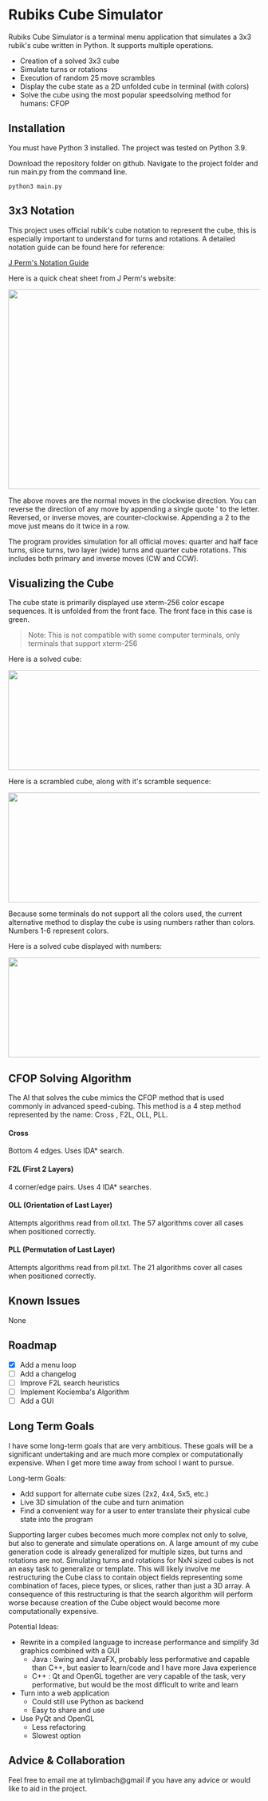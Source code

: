 # Rubiks Cube Simulator
Rubiks Cube Simulator is a terminal menu application that simulates a 3x3 rubik's cube written in Python. It supports multiple operations.

- Creation of a solved 3x3 cube
- Simulate turns or rotations
- Execution of random 25 move scrambles
- Display the cube state as a 2D unfolded cube in terminal (with colors)
- Solve the cube using the most popular speedsolving method for humans: CFOP

## Installation
You must have Python 3 installed. The project was tested on Python 3.9.

Download the repository folder on github. Navigate to the project folder and run main.py from the command line.

```
python3 main.py
```

## 3x3 Notation
This project uses official rubik's cube notation to represent the cube, this is especially important to understand for turns and rotations. A detailed notation guide can be found here for reference:

[J Perm's Notation Guide](https://jperm.net/3x3/moves)

Here is a quick cheat sheet from J Perm's website:

<img src="https://jperm.net/images/notation.png" width="600" height="400">

The above moves are the normal moves in the clockwise direction. You can reverse the direction of any move by appending a single quote ' to the letter. Reversed, or inverse moves, are counter-clockwise. Appending a 2 to the move just means do it twice in a row.

The program provides simulation for all official moves: quarter and half face turns, slice turns, two layer (wide) turns and quarter cube rotations. This includes both primary and inverse moves (CW and CCW).

## Visualizing the Cube
The cube state is primarily displayed use xterm-256 color escape sequences. It is unfolded from the front face. The front face in this case is green.
> Note: This is not compatible with some computer terminals, only terminals that support xterm-256

Here is a solved cube:

<img src="https://user-images.githubusercontent.com/63261198/138527666-5df8c10e-657b-48c9-b4fc-6693206dede1.png" width="700" height="200">

Here is a scrambled cube, along with it's scramble sequence:

<img src="https://user-images.githubusercontent.com/63261198/138527626-93872c77-0e4d-4970-beb2-7c18e56c8539.png" width="700" height="220">

Because some terminals do not support all the colors used, the current alternative method to display the cube is using numbers rather than colors. Numbers 1-6 represent colors.

Here is a solved cube displayed with numbers:

<img src="https://user-images.githubusercontent.com/63261198/138527688-b586fcb1-effb-4cef-8ce4-321b00a14c7d.png" width="700" height="200">

## CFOP Solving Algorithm
The AI that solves the cube mimics the CFOP method that is used commonly in advanced speed-cubing. This method is a 4 step method represented by the name: Cross , F2L, OLL, PLL. 

#### Cross
Bottom 4 edges. Uses IDA* search.

#### F2L (First 2 Layers)
4 corner/edge pairs. Uses 4 IDA* searches.

#### OLL (Orientation of Last Layer)
Attempts algorithms read from oll.txt. The 57 algorithms cover all cases when positioned correctly.

#### PLL (Permutation of Last Layer)
Attempts algorithms read from pll.txt. The 21 algorithms cover all cases when positioned correctly.

## Known Issues
None

## Roadmap
- [x] Add a menu loop
- [ ] Add a changelog
- [ ] Improve F2L search heuristics
- [ ] Implement Kociemba's Algorithm
- [ ] Add a GUI

## Long Term Goals
I have some long-term goals that are very ambitious. These goals will be a significant undertaking and are much more complex or computationally expensive. When I get more time away from school I want to pursue.

Long-term Goals:
- Add support for alternate cube sizes (2x2, 4x4, 5x5, etc.)
- Live 3D simulation of the cube and turn animation
- Find a convenient way for a user to enter translate their physical cube state into the program

Supporting larger cubes becomes much more complex not only to solve, but also to generate and simulate operations on. A large amount of my cube generation code is already generalized for multiple sizes, but turns and rotations are not. Simulating turns and rotations for NxN sized cubes is not an easy task to generalize or template. This will likely involve me restructuring the Cube class to contain object fields representing some combination of faces, piece types, or slices, rather than just a 3D array. A consequence of this restructuring is that the search algorithm will perform worse because creation of the Cube object would become more computationally expensive.

Potential Ideas:
- Rewrite in a compiled language to increase performance and simplify 3d graphics combined with a GUI
    - Java : Swing and JavaFX, probably less performative and capable than C++, but easier to learn/code and I have more Java experience
    - C++  : Qt and OpenGL together are very capable of the task, very performative, but would be the most difficult to write and learn
- Turn into a web application
    - Could still use Python as backend
    - Easy to share and use
- Use PyQt and OpenGL
    - Less refactoring
    - Slowest option

## Advice & Collaboration
Feel free to email me at tylimbach@gmail if you have any advice or would like to aid in the project.


